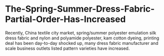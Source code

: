 # The-Spring-Summer-Dress-Fabric-Partial-Order-Has-Increased
Recently, China textile city market, spring/summer polyester emulation silk dress fabric and nylon and polyamide polyester, kam cotton dyeing, printing deal has been day-to-day shocked up, many dress fabric manufacturer and scale business outlets listed pattern varieties have increased. 
